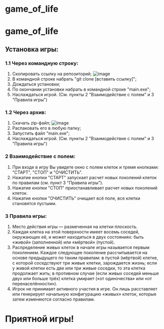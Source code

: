 # game_of_life
# game_of_life
## Установка игры:

### 1.1 Через командную строку:

1) Скопировать ссылку на репозиторий;
![image](https://user-images.githubusercontent.com/113696995/206867588-e525501f-52b5-431a-87cd-2fe2d35a56e1.png)
2) В командной строке набрать "git clone [вставить ссылку]";
3) Дождаться установки;
4) По окончании установки набрать в командной строке "main.exe";
5) Наслаждаться игрой. (См. пункты 2 "Взаимодействие с полем" и 3 "Правила игры") 

### 1.2 Через архив:
1) Скачать zip-файл;
![image](https://user-images.githubusercontent.com/113696995/206867567-0a261607-693f-4b38-90b3-e82e7a65aee3.png)
2) Распаковать его в любую папку;
3) Запустить файл "main.exe";
4) Наслаждаться игрой. (См. пункты 2 "Взаимодействие с полем" и 3 "Правила игры") 

### 2 Взаимодействие с полем:
1) При входе в игру Вы увидете окно с полем клеток и тремя кнопками: "СТАРТ", "СТОП" и "ОЧИСТИТЬ".
2)  Нажатие кнопки "СТАРТ" запускает расчет новых поколений клеток по правилам (см. пункт 3 "Правила игры").
3)  Нажатие кнопки "СТОП" приостанавливает расчет новых поколений клеток.
4)  Нажатие кнопки "ОЧИСТИТЬ" очищает всё поле, все клетки становятся пустыми.

### 3 Правила игры:
1) Место действия игры — размеченная на клетки плоскость.
2) Каждая клетка на этой поверхности имеет восемь соседей, окружающих её, и может находиться в двух состояниях: быть «живой» (заполненной) или «мёртвой» (пустой).
3) Распределение живых клеток в начале игры называется первым поколением. Каждое следующее поколение рассчитывается на основе предыдущего по таким правилам: 
в пустой (мёртвой) клетке, с которой соседствуют три живые клетки, зарождается жизнь;
если у живой клетки есть две или три живые соседки, то эта клетка продолжает жить; 
в противном случае (если живых соседей меньше двух или больше трёх) клетка умирает («от одиночества» или «от перенаселённости»).
4) Игрок не принимает активного участия в игре. Он лишь расставляет или генерирует начальную конфигурацию «живых» клеток, которые затем изменяются согласно правилам. 

# Приятной игры!
